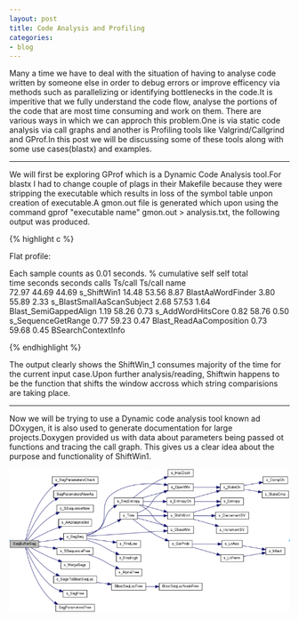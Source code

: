 ```yaml
---
layout: post
title: Code Analysis and Profiling
categories:
- blog
---
```


Many a time we have to deal with the situation of having to analyse code written by someone else in order to debug errors or improve efficency via methods such as parallelizing or identifying bottlenecks in the code.It is imperitive that we fully understand the code flow, analyse the portions of the code that are most time consuming and work on them.
There are various ways in which we can approch this problem.One is via static code analysis via call graphs and another is Profiling tools like Valgrind/Callgrind and GProf.In this post we will be discussing some of these tools along with some use cases(blastx) and examples.

---

We will first be exploring GProf which is a Dynamic Code Analysis tool.For blastx I had to change couple of plags in their Makefile because they were stripping the executable which results in loss of the symbol table unpon creation of executable.A gmon.out file is generated which upon using the command gprof "executable name" gmon.out > analysis.txt, the following output was produced.

{% highlight c %}

Flat profile:

Each sample counts as 0.01 seconds.
  %   cumulative   self              self     total           
 time   seconds   seconds    calls  Ts/call  Ts/call  name    
 72.97     44.69    44.69                             s_ShiftWin1
 14.48     53.56     8.87                             BlastAaWordFinder
  3.80     55.89     2.33                             s_BlastSmallAaScanSubject
  2.68     57.53     1.64                             Blast_SemiGappedAlign
  1.19     58.26     0.73                             s_AddWordHitsCore
  0.82     58.76     0.50                             s_SequenceGetRange
  0.77     59.23     0.47                             Blast_ReadAaComposition
  0.73     59.68     0.45                             BSearchContextInfo

{% endhighlight %}

The output clearly shows the ShiftWin_1 consumes majority of the time for the current input case.Upon further analysis/reading, Shiftwin happens to be the function that shifts the window accross which string comparisions are taking place.

---

Now we will be trying to use a Dynamic code analysis tool known ad DOxygen, it is also used to generate documentation for large projects.Doxygen provided us with data about parameters being passed ot functions and tracing the call graph.
This gives us a clear idea about the purpose and functionality of ShiftWin1.

![Call graph](/assets/shiftwin.png)

